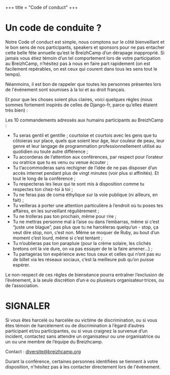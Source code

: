 +++
title = "Code of conduct"
+++

# Un code de conduite ?

Notre Code of conduct est simple, nous comptons sur le côté bienveillant et le bon sens de nos participants, speakers et sponsors pour ne pas entacher cette belle fête annuelle qu’est le BreizhCamp d’un dérapage inapproprié. Si jamais vous étiez témoin d’un tel comportement lors de votre participation au BreizhCamp, n’hésitez pas à nous en faire part rapidement (on est facilement repérables, on est ceux qui courent dans tous les sens tout le temps).

Néanmoins, il est bon de rappeler que toutes les personnes présentes lors de l'événement sont soumises à la loi et au droit français.

Et pour que les choses soient plus claires, voici quelques règles (nous sommes fortement inspirés de celles de Django-fr, parce qu’elles étaient très bien) :

Les 10 commandements adressés aux humains participants au BreizhCamp :

* Tu seras gentil et gentille ; courtoise et courtois avec les gens que tu côtoieras sur place, quels que soient leur âge, leur couleur de peau, leur genre et leur langage de programmation professionnellement utilisé au quotidien ou toute autre différence ;
* Tu accorderas de l’attention aux conférences, par respect pour l’orateur ou oratrice que tu es venu ou venue écouter ;
* Tu t’accommoderas sans rechigner de l’idée de ne pas disposer d’un accès internet pendant plus de vingt minutes (voir plus si affinités). Et tout le long de la conférence ;
* Tu respecteras les lieux qui te sont mis à disposition comme tu respectes ton chez-toi à toi ;
* Tu ne feras pas de coma éthylique sur la voie publique (ni ailleurs, en fait) ;
* Tu veilleras à porter une attention particulière à l’endroit où tu poses tes affaires, en les surveillant régulièrement ;
* Tu ne trolleras pas ton prochain, même pour rire ;
* Tu ne mettras personne mal à l’aise ou dans l’embarras, même si c’est “juste une blague”, pas plus que tu ne harcèleras quelqu’un - stop, ça veut dire stop, non, c’est non. Même se moquer de <span class="language-troll">Ruby</span>, au bout d’un moment c’est lourd, même si c’est tentant ;
* Tu n’oublieras pas ton parapluie (pour la crème solaire, les clichés bretons ont la vie dure, on va pas essayer de te la faire amener…) ;
* Tu partageras ton expérience avec tous ceux et celles qui n’ont pas eu de billet via les réseaux sociaux, c’est la meilleure pub qu’on puisse espérer.

Le non-respect de ces règles de bienséance pourra entraîner l’exclusion de l’événement, à la seule discrétion d’un·e ou plusieurs organisateur·trices, ou de l’association.

# SIGNALER

Si vous êtes harcelé ou harcelée ou victime de discrimination, ou si vous êtes témoin de harcèlement ou de discrimination à l’égard d’autres participant et/ou participantes, ou si vous craignez la survenue d’un incident, contactez sans attendre un organisateur ou une organisatrice ou un ou une membre de l’équipe du Breizhcamp.

Contact : diversite@breizhcamp.org

Durant la conférence, certaines personnes identifiées se tiennent à votre disposition, n'hésitez pas à les contacter directement lors de l'évènement.